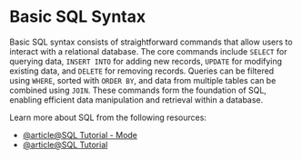# Basic SQL Syntax

Basic SQL syntax consists of straightforward commands that allow users to interact with a relational database. The core commands include `SELECT` for querying data, `INSERT INTO` for adding new records, `UPDATE` for modifying existing data, and `DELETE` for removing records. Queries can be filtered using `WHERE`, sorted with `ORDER BY`, and data from multiple tables can be combined using `JOIN`. These commands form the foundation of SQL, enabling efficient data manipulation and retrieval within a database.

Learn more about SQL from the following resources:

- [@article@SQL Tutorial - Mode](https://mode.com/sql-tutorial/)
- [@article@SQL Tutorial](https://www.sqltutorial.org/)
